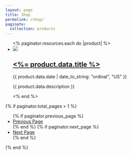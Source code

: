 ```yaml
---
layout: page
title: Shop
permalink: /shop/
paginate:
  collection: products
---
```


<ul class="grid" role="list">
  <% paginator.resources.each do |product| %>
  <li class="card border-2 flow overflow-hidden product">
    <img class="ar-image" src="{{ product.data.image || 'https://placehold.co/778x438?text=Hello+Ruby'}}">
    <h2>
      <a href="<%= product.relative_url %>"><%= product.data.title %></a>
    </h2>
    <p class="text-small">{{ product.data.date | date_to_string: "ordinal", "US" }}</p>
    <p>{{ product.data.description }}</p>
  </li>
  <% end %>
</ul>

{% if paginator.total_pages > 1 %}

  <ul class="pagination">
    {% if paginator.previous_page %}
    <li>
      <a href="{{ paginator.previous_page_path }}">Previous Page</a>
    </li>
    {% end %}
    {% if paginator.next_page %}
    <li>
      <a href="{{ paginator.next_page_path }}">Next Page</a>
    </li>
    {% end %}
  </ul>
{% end %}
